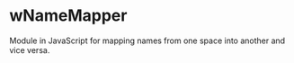 # wNameMapper
Module in JavaScript for mapping names from one space into another and vice versa.













